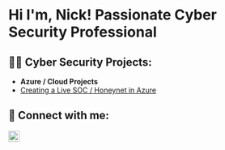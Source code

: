 <h1>Hi I'm, Nick! Passionate Cyber Security Professional <br/>

 <h2>👨‍💻 Cyber Security Projects:</h2>

 - <b>Azure / Cloud Projects</b>
  - [Creating a Live SOC / Honeynet in Azure](https://github.com/dftsdfts/Azure-SOC)
 
<h2> 🤳 Connect with me:</h2>

  [<img align="left" alt="NickCalhoun | LinkedIn" width="22px" src="https://cdn.jsdelivr.net/npm/simple-icons@v3/icons/linkedin.svg" />][linkedin]
  
  [linkedin]: https://linkedin.com/in/nick-c-176b28253

<!--
